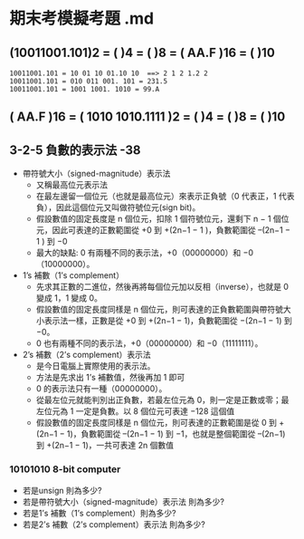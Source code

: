 # 期末考模擬考題 .md


## (10011001.101)2 = (    )4 =  (    )8 =  ( AA.F   )16  = (    )10
```
10011001.101 = 10 01 10 01.10 10  ==> 2 1 2 1.2 2
10011001.101 = 010 011 001. 101 = 231.5 
10011001.101 = 1001 1001. 1010 = 99.A

```

## ( AA.F )16 = ( 1010 1010.1111   )2 = (    )4 =  (    )8   = (    )10


## 3-2-5 負數的表示法   -38
- 帶符號大小（signed-magnitude）表示法
  - 又稱最高位元表示法
  - 在最左邊留一個位元（也就是最高位元）來表示正負號（0 代表正，1 代表負），因此這個位元又叫做符號位元(sign bit)。
  - 假設數值的固定長度是 n 個位元，扣除 1 個符號位元，還剩下 n − 1 個位元，因此可表達的正數範圍從 +0 到 +(2n−1 − 1 )，負數範圍從 –(2n−1 − 1 ) 到 −0
  - 最大的缺點: 0 有兩種不同的表示法，+0（00000000）和 −0 （10000000）。
- 1’s 補數（1’s complement）
  - 先求其正數的二進位，然後再將每個位元加以反相（inverse），也就是 0 變成 1，1 變成 0。
  - 假設數值的固定長度同樣是 n 個位元，則可表達的正負數範圍與帶符號大小表示法一樣，正數是從 +0 到 +(2n−1 − 1)，負數範圍從 −(2n−1 − 1) 到 −0。
  - 0 也有兩種不同的表示法，+0（00000000）和 −0（11111111）。
- 2’s 補數（2’s complement）表示法
  - 是今日電腦上實際使用的表示法。
  - 方法是先求出 1’s 補數值，然後再加 1 即可
  - 0 的表示法只有一種（00000000）。
  - 從最左位元就能判別出正負數，若最左位元為 0，則一定是正數或零；最左位元為 1 一定是負數。以 8 個位元可表達 −128 這個值
  - 假設數值的固定長度同樣是 n 個位元，則可表達的正數範圍是從 0 到 +(2n−1  − 1)，負數範圍從 –(2n−1 − 1) 到 −1，也就是整個範圍從 –(2n−1) 到 +(2n−1 − 1)，一共可表達 2n 個數值

### 10101010 8-bit computer
- 若是unsign 則為多少?
- 若是帶符號大小（signed-magnitude）表示法 則為多少?
- 若是1’s 補數（1’s complement）則為多少?
- 若是2’s 補數（2’s complement）表示法 則為多少? 


